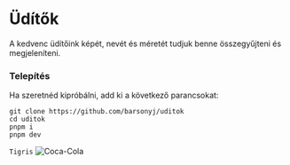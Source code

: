 # Üdítők
A kedvenc üdítőink képét, nevét és méretét tudjuk benne összegyűjteni és megjeleníteni.
### Telepítés
Ha szeretnéd kipróbálni, add ki a következő parancsokat:
```
git clone https://github.com/barsonyj/uditok
cd uditok
pnpm i
pnpm dev
```
`Tigris`
![Coca-Cola](https://matteopizzapasta.hu/szekszard/wp-content/uploads/2021/11/coca-dobozos-300x300.jpg)
